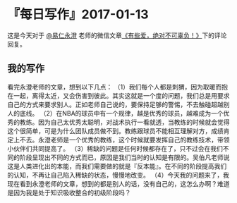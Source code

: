 # 『每日写作』2017-01-13

这是今天对于  [@易仁永澄](http://weibo.com/u/1640237087)  老师的微信文章[《有些爱，绝对不可辜负！》](http://mp.weixin.qq.com/s/S0RSGUxioklOr6pupU_b1g)下的评论回复。

## 我的写作
看完永澄老师的文章，想到以下几点：
（1）我们每个人都是刺猬，因为取暖而抱在一起，离得太近，又会伤害到彼此。其实这就是一个度的问题，我们总是用要求自己的方式来要求别人。正如老师自己说的，要保持足够的警惕，不去触碰超越别人的底线。
（2）在NBA的球员中有一个规律，越是优秀的球员，越难成为一个优秀的教练。因为自己太优秀太聪明，对战术执行一看就透，当教练的时候就会觉得这个很简单，可是为什么团队成员做不到。教练跟球员不能相互理解对方，成绩肯定上不去。永澄老师是一个优秀的教练，这个时候就要发挥自己的教练技术，带领小伙伴们共同提高了。
（3）稀缺的问题是任何时候都存在了，只不过会在我们不同的阶段呈现出不同的方式而已，原因是我们当时的认知是有限的。吴伯凡老师说这是人类进化出的本能，而我们需要做的就是『反本能』。在不同的阶段提高我们的认知，不再让自己陷入稀缺的状态，慢慢地改变。
（4）今天我的问题来了，我现在看到永澄老师的文章，想到的都是别人的话，没有自己的，这怎么办啊？难道是因为我是处于知识吸收整合的初级阶段吗？